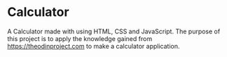 # Calculator
A Calculator made with using HTML, CSS and JavaScript. The purpose of this project is to apply the knowledge gained from https://theodinproject.com to make a calculator application.